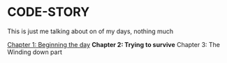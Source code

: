 # CODE-STORY


<html>
  <head>
    <p>This is just me talking about on of my days, nothing much</p>
  </head>
  <body>
    <a href = "part1.html">Chapter 1: Beginning the day</a>
    <b href = "part2.html">Chapter 2: Trying to survive</b>
    <c href = "part3.html">Chapter 3: The Winding down part</c>
  </body>
</html>
